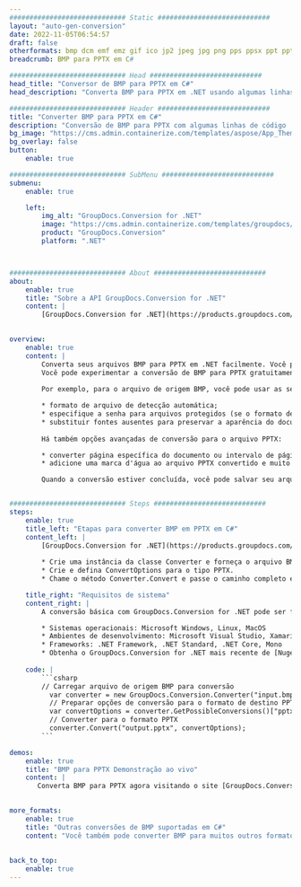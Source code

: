 ```yaml
---
############################# Static ############################
layout: "auto-gen-conversion"
date: 2022-11-05T06:54:57
draft: false
otherformats: bmp dcm emf emz gif ico jp2 jpeg jpg png pps ppsx ppt pptx psb psd svg svgz tga tif tiff webp wmf wmz
breadcrumb: BMP para PPTX em C#

############################# Head ############################
head_title: "Conversor de BMP para PPTX em C#"
head_description: "Converta BMP para PPTX em .NET usando algumas linhas de código. Use a API de conversão de documentos do GroupDocs para converter mais de 160 formatos de arquivo."

############################# Header ############################
title: "Converter BMP para PPTX em C#"
description: "Conversão de BMP para PPTX com algumas linhas de código .NET"
bg_image: "https://cms.admin.containerize.com/templates/aspose/App_Themes/V3/images/bg/header1.png"
bg_overlay: false
button:
    enable: true

############################# SubMenu ############################
submenu:
    enable: true

    left:
        img_alt: "GroupDocs.Conversion for .NET"
        image: "https://cms.admin.containerize.com/templates/groupdocs/images/product-logos/90x90-noborder/groupdocs-conversion-net.png"
        product: "GroupDocs.Conversion"
        platform: ".NET"



############################# About ############################
about:
    enable: true
    title: "Sobre a API GroupDocs.Conversion for .NET"
    content: |
        [GroupDocs.Conversion for .NET](https://products.groupdocs.com/conversion/net/) pode ser usado para converter Microsoft Word, Excel, PowerPoint, PDF, Visio e outros formatos. GroupDocs.Conversion é uma API independente que é adequada para sistemas internos e de back-end onde é necessário alto desempenho. Não depende de nenhum software como Microsoft ou Open Office.
    

overview:
    enable: true
    content: |
        Converta seus arquivos BMP para PPTX em .NET facilmente. Você pode usar apenas algumas linhas de código C# em qualquer plataforma de sua escolha, como - Windows, Linux, macOS.
        Você pode experimentar a conversão de BMP para PPTX gratuitamente e avaliar a qualidade dos resultados da conversão. Juntamente com cenários de conversão de arquivo simples, você pode tentar opções mais avançadas para carregar o arquivo de origem BMP e para salvar o resultado de saída PPTX. 
        
        Por exemplo, para o arquivo de origem BMP, você pode usar as seguintes opções de carregamento:

        * formato de arquivo de detecção automática;
        * especifique a senha para arquivos protegidos (se o formato de arquivo suportar);
        * substituir fontes ausentes para preservar a aparência do documento.
        
        Há também opções avançadas de conversão para o arquivo PPTX:

        * converter página específica do documento ou intervalo de páginas;
        * adicione uma marca d'água ao arquivo PPTX convertido e muito mais.

        Quando a conversão estiver concluída, você pode salvar seu arquivo PPTX no caminho do arquivo local ou em qualquer armazenamento de terceiros, como FTP, Amazon S3, Google Drive, Dropbox etc. Observe - para converter BMP para {{ TO}} não há necessidade de nenhum software adicional instalado - como MS Office, Open Office, Adobe Acrobat Reader etc.


############################# Steps ############################
steps:
    enable: true
    title_left: "Etapas para converter BMP em PPTX em C#"
    content_left: |
        [GroupDocs.Conversion for .NET](https://products.groupdocs.com/conversion/net/) torna mais fácil para os desenvolvedores converter um arquivo BMP para PPTX com algumas linhas de código.
        
        * Crie uma instância da classe Converter e forneça o arquivo BMP com o caminho completo
        * Crie e defina ConvertOptions para o tipo PPTX.
        * Chame o método Converter.Convert e passe o caminho completo e o formato (PPTX) como parâmetro

    title_right: "Requisitos de sistema"
    content_right: |
        A conversão básica com GroupDocs.Conversion for .NET pode ser feita em apenas algumas etapas simples. Nossas APIs são suportadas em todas as principais plataformas e sistemas operacionais. Antes de executar o código abaixo, certifique-se de ter os seguintes pré-requisitos instalados em seu sistema.

        * Sistemas operacionais: Microsoft Windows, Linux, MacOS
        * Ambientes de desenvolvimento: Microsoft Visual Studio, Xamarin, MonoDevelop
        * Frameworks: .NET Framework, .NET Standard, .NET Core, Mono
        * Obtenha o GroupDocs.Conversion for .NET mais recente de [Nuget](https://www.nuget.org/packages/groupdocs.conversion)
         
    code: |
        ```csharp    
        // Carregar arquivo de origem BMP para conversão
          var converter = new GroupDocs.Conversion.Converter("input.bmp");
          // Preparar opções de conversão para o formato de destino PPTX
          var convertOptions = converter.GetPossibleConversions()["pptx"].ConvertOptions;
          // Converter para o formato PPTX
          converter.Convert("output.pptx", convertOptions);
        ```

demos:
    enable: true
    title: "BMP para PPTX Demonstração ao vivo"
    content: |
       Converta BMP para PPTX agora visitando o site [GroupDocs.Conversion App](https://products.groupdocs.app/conversion/family). A demonstração online tem as seguintes vantagens
          

more_formats:
    enable: true
    title: "Outras conversões de BMP suportadas em C#"
    content: "Você também pode converter BMP para muitos outros formatos de arquivo. Por favor, veja a lista abaixo."
       
       
back_to_top:
    enable: true
---
```

